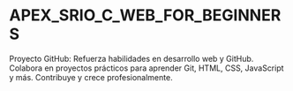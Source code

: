# APEX_SRIO_C_WEB_FOR_BEGINNERS
Proyecto GitHub: Refuerza habilidades en desarrollo web y GitHub. Colabora en proyectos prácticos para aprender Git, HTML, CSS, JavaScript y más. Contribuye y crece profesionalmente.

